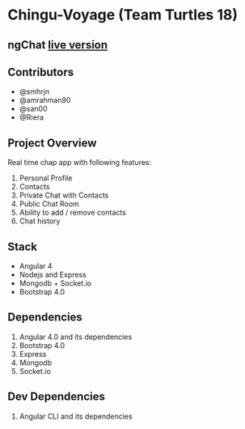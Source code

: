# Chingu-Voyage (Team Turtles 18)

## ngChat [live version](http://www.vochat.surge.sh)

## Contributors

* @smhrjn
* @amrahman90
* @san00
* @Riera

## Project Overview

Real time chap app with following features:

1. Personal Profile
1. Contacts
1. Private Chat with Contacts
1. Public Chat Room
1. Ability to add / remove contacts
1. Chat history

## Stack

* Angular 4
* Nodejs and Express
* Mongodb + Socket.io
* Bootstrap 4.0

## Dependencies

1. Angular 4.0 and its dependencies
1. Bootstrap 4.0
1. Express
1. Mongodb
1. Socket.io

## Dev Dependencies

1. Angular CLI and its dependencies
